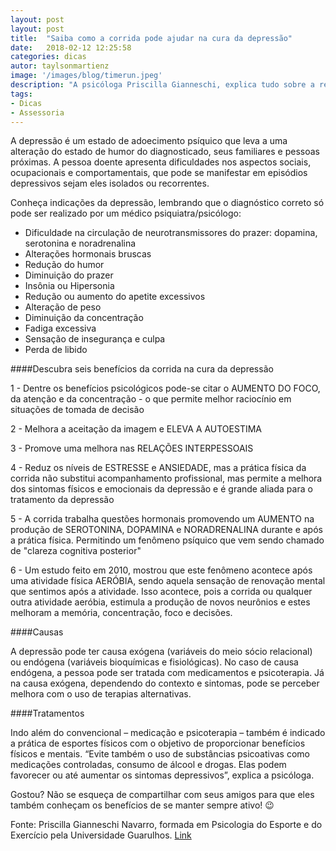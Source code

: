 ```yaml
---
layout: post
layout: post
title:  "Saiba como a corrida pode ajudar na cura da depressão"
date:   2018-02-12 12:25:58
categories: dicas
autor: taylsonmartienz
image: '/images/blog/timerun.jpeg'
description: "A psicóloga Priscilla Gianneschi, explica tudo sobre a relação entre a corrida e o distúrbio cerebral da depressão."
tags:
- Dicas
- Assessoria
---
```


A depressão é um estado de adoecimento psíquico que leva a uma alteração do estado de humor do diagnosticado, seus familiares e pessoas próximas. A pessoa doente apresenta dificuldades nos aspectos sociais, ocupacionais e comportamentais, que pode se manifestar em episódios depressivos sejam eles isolados ou recorrentes.

Conheça indicações da depressão, lembrando que o diagnóstico correto só pode ser realizado por um médico psiquiatra/psicólogo:

* Dificuldade na circulação de neurotransmissores do prazer: dopamina, serotonina e noradrenalina
* Alterações hormonais bruscas
* Redução do humor
* Diminuição do prazer
* Insônia ou Hipersonia
* Redução ou aumento do apetite excessivos
* Alteração de peso
* Diminuição da concentração
* Fadiga excessiva
* Sensação de insegurança e culpa
* Perda de libido


####Descubra seis benefícios da corrida na cura da depressão

1 - Dentre os benefícios psicológicos pode-se citar o AUMENTO DO FOCO, da atenção e da concentração - o que permite melhor raciocínio em situações de tomada de decisão

2 - Melhora a aceitação da imagem e ELEVA A AUTOESTIMA

3 - Promove uma melhora nas RELAÇÕES INTERPESSOAIS

4 - Reduz os níveis de ESTRESSE e ANSIEDADE, mas a prática física da corrida não substitui acompanhamento profissional, mas permite a melhora dos sintomas físicos e emocionais da depressão e é grande aliada para o tratamento da depressão

5 - A corrida trabalha questões hormonais promovendo um AUMENTO na produção de SEROTONINA, DOPAMINA e NORADRENALINA durante e após a prática física. Permitindo um fenômeno psíquico que vem sendo chamado de "clareza cognitiva posterior"

6 - Um estudo feito em 2010, mostrou que este fenômeno acontece após uma atividade física AERÓBIA, sendo aquela sensação de renovação mental que sentimos após a atividade. Isso acontece, pois a corrida ou qualquer outra atividade aeróbia, estimula a produção de novos neurônios e estes melhoram a memória, concentração, foco e decisões.

####Causas

A depressão pode ter causa exógena (variáveis do meio sócio relacional) ou endógena (variáveis bioquímicas e fisiológicas). No caso de causa endógena, a pessoa pode ser tratada com medicamentos e psicoterapia. Já na causa exógena, dependendo do contexto e sintomas, pode se perceber melhora com o uso de terapias alternativas.

####Tratamentos

Indo além do convencional – medicação e psicoterapia – também é indicado a prática de esportes físicos com o objetivo de proporcionar benefícios físicos e mentais. “Evite também o uso de substâncias psicoativas como medicações controladas, consumo de álcool e drogas. Elas podem favorecer ou até aumentar os sintomas depressivos”, explica a psicóloga.

Gostou? Não se esqueça de compartilhar com seus amigos para que eles também conheçam os benefícios de se manter sempre ativo! 😉

Fonte: Priscilla Gianneschi Navarro, formada em Psicologia do Esporte e do Exercício pela Universidade Guarulhos. [Link]

[Link]:      https://sportlife.com.br/corrida-depressao/